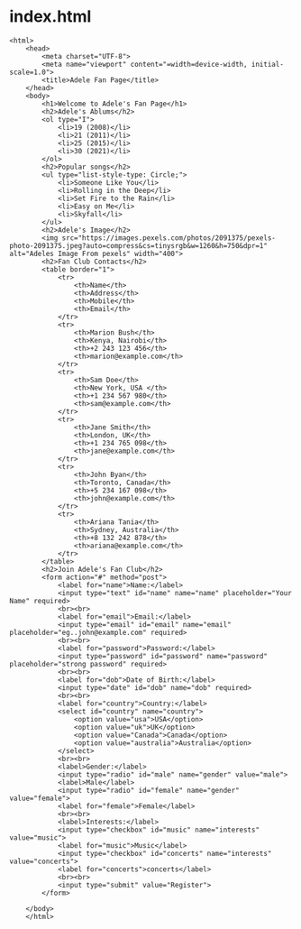 # index.html
<!DOCTYPE html>
    <html>
        <head>
            <meta charset="UTF-8">
            <meta name="viewport" content="=width=device-width, initial-scale=1.0">
            <title>Adele Fan Page</title>
        </head>
        <body>
            <h1>Welcome to Adele's Fan Page</h1>
            <h2>Adele's Ablums</h2>
            <ol type="I">
                <li>19 (2008)</li>
                <li>21 (2011)</li>
                <li>25 (2015)</li>
                <li>30 (2021)</li>
            </ol>
            <h2>Popular songs</h2>
            <ul type="list-style-type: Circle;">
                <li>Someone Like You</li>
                <li>Rolling in the Deep</li>
                <li>Set Fire to the Rain</li>
                <li>Easy on Me</li>
                <li>Skyfall</li>
            </ul>
            <h2>Adele's Image</h2>
            <img src="https://images.pexels.com/photos/2091375/pexels-photo-2091375.jpeg?auto=compress&cs=tinysrgb&w=1260&h=750&dpr=1" alt="Adeles Image From pexels" width="400">
            <h2>Fan Club Contacts</h2>
            <table border="1">
                <tr>
                    <th>Name</th>
                    <th>Address</th>
                    <th>Mobile</th>
                    <th>Email</th>
                </tr>
                <tr>
                    <th>Marion Bush</th>
                    <th>Kenya, Nairobi</th>
                    <th>+2 243 123 456</th>
                    <th>marion@example.com</th>
                </tr>
                <tr>
                    <th>Sam Doe</th>
                    <th>New York, USA </th>
                    <th>+1 234 567 980</th>
                    <th>sam@example.com</th>
                </tr>
                <tr>
                    <th>Jane Smith</th>
                    <th>London, UK</th>
                    <th>+1 234 765 098</th>
                    <th>jane@example.com</th>
                </tr>
                <tr>
                    <th>John Byan</th>
                    <th>Toronto, Canada</th>
                    <th>+5 234 167 098</th>
                    <th>john@example.com</th>
                </tr>
                <tr>
                    <th>Ariana Tania</th>
                    <th>Sydney, Australia</th>
                    <th>+8 132 242 878</th>
                    <th>ariana@example.com</th>
                </tr>
            </table>
            <h2>Join Adele's Fan Club</h2>
            <form action="#" method="post">
                <label for="name">Name:</label>
                <input type="text" id="name" name="name" placeholder="Your Name" required>
                <br><br>
                <label for="email">Email:</label>
                <input type="email" id="email" name="email" placeholder="eg..john@example.com" required>
                <br><br>
                <label for="password">Password:</label>
                <input type="password" id="password" name="password" placeholder="strong password" required>
                <br><br>
                <label for="dob">Date of Birth:</label>
                <input type="date" id="dob" name="dob" required>
                <br><br>
                <label for="country">Country:</label>
                <select id="country" name="country">
                    <option value="usa">USA</option>
                    <option value="uk">UK</option>
                    <option value="Canada">Canada</option>
                    <option value="australia">Australia</option>
                </select>
                <br><br>
                <label>Gender:</label>
                <input type="radio" id="male" name="gender" value="male">
                <label>Male</label>
                <input type="radio" id="female" name="gender" value="female">
                <label for="female">Female</label>
                <br><br>
                <label>Interests:</label>
                <input type="checkbox" id="music" name="interests" value="music">
                <label for="music">Music</label>
                <input type="checkbox" id="concerts" name="interests" value="concerts">
                <label for="concerts">concerts</label>
                <br><br>
                <input type="submit" value="Register">
            </form>

        </body>
        </html>
